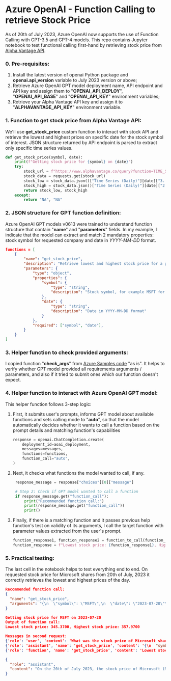 # Azure OpenAI - Function Calling to retrieve Stock Price

As of 20th of July 2023, Azure OpenAI now supports the use of Function Calling with GPT-3.5 and GPT-4 models. This repo contains Jupyter notebook to test functional calling first-hand by retrieving stock price from [Alpha Vantage API](https://www.alphavantage.co/).

### 0. Pre-requisites:

1. Install the latest version of openai Python package and **openai.api_version** variable to July 2023 version or above;
2. Retrieve Azure OpenAI GPT model deployment name, API endpoint and API key and assign them to "**OPENAI_API_DEPLOY**", "**OPENAI_API_BASE**" and "**OPENAI_API_KEY**" environment variables;
3. Retrieve your Alpha Vantage API key and assign it to "**ALPHAVANTAGE_API_KEY**" environment variable.

### 1. Function to get stock price from Alpha Vantage API:

We'll use **get_stock_price** custom function to interact with stock API and retrieve the lowest and highest prices on specific date for the stock symbol of interest. JSON structure returned by API endpoint is parsed to extract only specific time series values.
``` Python
def get_stock_price(symbol, date):
    print(f"Getting stock price for {symbol} on {date}")
    try:
        stock_url = f"https://www.alphavantage.co/query?function=TIME_SERIES_DAILY&symbol={symbol}&apikey={av_api_key}"
        stock_data = requests.get(stock_url)
        stock_low = stock_data.json()["Time Series (Daily)"][date]["3. low"]
        stock_high = stock_data.json()["Time Series (Daily)"][date]["2. high"]
        return stock_low, stock_high
    except:
        return "NA", "NA"
```

### 2. JSON structure for GPT function definition:

Azure OpenAI GPT models v0613 were trained to understand function structure that contain "**name**" and "**parameters**" fields. In my example, I indicate that the model can extract and match 2 mandatory properties: stock symbol for requested company and date in _YYYY-MM-DD_ format.

``` JSON
functions = [
    {
        "name": "get_stock_price",
        "description": "Retrieve lowest and highest stock price for a given stock symbol and date",
        "parameters": {
            "type": "object",
            "properties": {
                "symbol": {
                    "type": "string",
                    "description": "Stock symbol, for example MSFT for Microsoft"
                },
                "date": {
                    "type": "string",
                    "description": "Date in YYYY-MM-DD format"
                }
            },
            "required": ["symbol", "date"],
        }   
    }
]
```

### 3. Helper function to check provided arguments:

I copied function "**check_args**" from [Azure Samples code](https://github.com/Azure-Samples/openai/tree/main/Basic_Samples/Functions) "as is". It helps to verify whether GPT model provided all requirements arguments / parameters, and also if it tried to submit ones which our function doesn't expect.

### 4. Helper function to interact with Azure OpenAI GPT model:

This helper function follows 3-step logic:
1. First, it submits user's prompts, informs GPT model about available functions and sets calling mode to "**auto**", so that the model automatically decides whether it wants to call a function based on the prompt details and matching function's capabilities
    ``` Python
    response = openai.ChatCompletion.create(
        deployment_id=aoai_deployment,
        messages=messages,
        functions=functions,
        function_call="auto", 
    )
    ```
2. Next, it checks what functions the model wanted to call, if any.
   ``` Python
    response_message = response["choices"][0]["message"]

    # Step 2: Check if GPT model wanted to call a function
    if response_message.get("function_call"):
        print("Recommended function call:")
        print(response_message.get("function_call"))
        print()
   ```
3. Finally, if there is a matching function and it passes previous help function's test on validity of its arguments, I call the target function with parameter values extracted from the user's prompt.
   ``` Python
   function_response1, function_response2 = function_to_call(function_args["symbol"], function_args["date"])
   function_response = f"Lowest stock price: {function_response1}, Highest stock price: {function_response2}"
   ```
### 5. Practical testing:

The last cell in the notebook helps to test everything end to end. On requested stock price for Microsoft shares from 20th of July, 2023 it correctly retrieves the lowest and highest prices of the day.
``` JSON
Recommended function call:
{
  "name": "get_stock_price",
  "arguments": "{\n  \"symbol\": \"MSFT\",\n  \"date\": \"2023-07-20\"\n}"
}

Getting stock price for MSFT on 2023-07-20
Output of function call:
Lowest stock price: 345.3700, Highest stock price: 357.9700

Messages in second request:
{'role': 'user', 'content': 'What was the stock price of Microsoft shares on 20th of July 2023?'}
{'role': 'assistant', 'name': 'get_stock_price', 'content': '{\n  "symbol": "MSFT",\n  "date": "2023-07-20"\n}'}
{'role': 'function', 'name': 'get_stock_price', 'content': 'Lowest stock price: 345.3700, Highest stock price: 357.9700'}

{
  "role": "assistant",
  "content": "On the 20th of July 2023, the stock price of Microsoft (MSFT) had a low of $345.37 and a high of $357.97."
}
```
